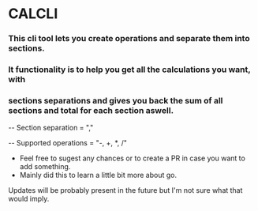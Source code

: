 # CALCLI

### This cli tool lets you create operations and separate them into sections.

### It functionality is to help you get all the calculations you want, with

### sections separations and gives you back the sum of all sections and total for each section aswell.

-- Section separation = ","

-- Supported operations = "-, +, \*, /"

- Feel free to sugest any chances or to create a PR in case you want to add something.
- Mainly did this to learn a little bit more about go.

Updates will be probably present in the future but I'm not sure what that would imply.
